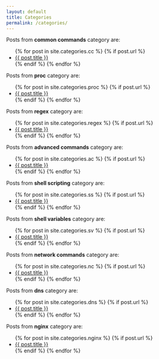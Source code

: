 ```yaml
---
layout: default
title: Categories
permalink: /categories/
---
```


<p>Posts from <strong>common commands</strong> category are:</p>

<ul>
{% for post in site.categories.cc %}
  {% if post.url %} 
	<li><a href="{{ post.url }}">{{ post.title }}</a></li>
  {% endif %}	 
{% endfor %}
</ul>

<p>Posts from <strong>proc</strong> category are:</p>

<ul>
{% for post in site.categories.proc %}
  {% if post.url %}
	<li><a href="{{ post.url }}">{{ post.title }}</a></li>
  {% endif %}	 
{% endfor %}
</ul>

<p>Posts from <strong>regex</strong> category are:</p>

<ul>
{% for post in site.categories.regex %}
  {% if post.url %}
	<li><a href="{{ post.url }}">{{ post.title }}</a></li>
  {% endif %}	 
{% endfor %}
</ul>

<p>Posts from <strong>advanced commands</strong> category are:</p>

<ul>
{% for post in site.categories.ac %}
  {% if post.url %}
        <li><a href="{{ post.url }}">{{ post.title }}</a></li>
  {% endif %}
{% endfor %}
</ul>

<p>Posts from <strong>shell scripting</strong> category are:</p>

<ul>
{% for post in site.categories.ss %}
  {% if post.url %}
        <li><a href="{{ post.url }}">{{ post.title }}</a></li>
  {% endif %}
{% endfor %}
</ul>

<p>Posts from <strong>shell variables</strong> category are:</p>

<ul>
{% for post in site.categories.sv %}
  {% if post.url %}
        <li><a href="{{ post.url }}">{{ post.title }}</a></li>
  {% endif %}
{% endfor %}
</ul>

<p>Posts from <strong>network commands</strong> category are:</p>

<ul>
{% for post in site.categories.nc %}
  {% if post.url %}
        <li><a href="{{ post.url }}">{{ post.title }}</a></li>
  {% endif %}
{% endfor %}
</ul>

<p>Posts from <strong>dns</strong> category are:</p>

<ul>
{% for post in site.categories.dns %}
  {% if post.url %}
        <li><a href="{{ post.url }}">{{ post.title }}</a></li>
  {% endif %}
{% endfor %}
</ul>

<p>Posts from <strong>nginx</strong> category are:</p>

<ul>
{% for post in site.categories.nginx %}
  {% if post.url %}
        <li><a href="{{ post.url }}">{{ post.title }}</a></li>
  {% endif %}
{% endfor %}
</ul>
